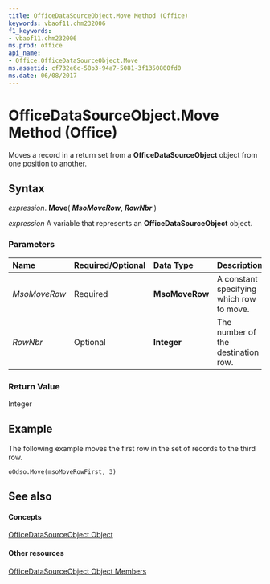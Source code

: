 ```yaml
---
title: OfficeDataSourceObject.Move Method (Office)
keywords: vbaof11.chm232006
f1_keywords:
- vbaof11.chm232006
ms.prod: office
api_name:
- Office.OfficeDataSourceObject.Move
ms.assetid: cf732e6c-58b3-94a7-5081-3f1350800fd0
ms.date: 06/08/2017
---
```



# OfficeDataSourceObject.Move Method (Office)

Moves a record in a return set from a  **OfficeDataSourceObject** object from one position to another.


## Syntax

 _expression_. **Move**( **_MsoMoveRow_**, **_RowNbr_** )

 _expression_ A variable that represents an **OfficeDataSourceObject** object.


### Parameters



|**Name**|**Required/Optional**|**Data Type**|**Description**|
|:-----|:-----|:-----|:-----|
| _MsoMoveRow_|Required|**MsoMoveRow**|A constant specifying which row to move.|
| _RowNbr_|Optional|**Integer**|The number of the destination row.|

### Return Value

Integer


## Example

The following example moves the first row in the set of records to the third row.


```
oOdso.Move(msoMoveRowFirst, 3)
```


## See also


#### Concepts


[OfficeDataSourceObject Object](officedatasourceobject-object-office.md)
#### Other resources


[OfficeDataSourceObject Object Members](officedatasourceobject-members-office.md)

